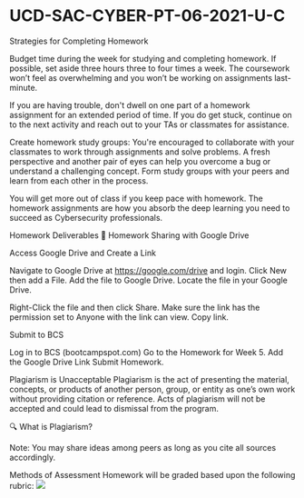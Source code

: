 # UCD-SAC-CYBER-PT-06-2021-U-C

Strategies for Completing Homework


Budget time during the week for studying and completing homework. If possible, set aside three hours three to four times a week. The coursework won’t feel as overwhelming and you won’t be working on assignments last-minute.


If you are having trouble, don't dwell on one part of a homework assignment for an extended period of time. If you do get stuck, continue on to the next activity and reach out to your TAs or classmates for assistance.


Create homework study groups: You're encouraged to collaborate with your classmates to work through assignments and solve problems. A fresh perspective and another pair of eyes can help you overcome a bug or understand a challenging concept. Form study groups with your peers and learn from each other in the process.


You will get more out of class if you keep pace with homework. The homework assignments are how you absorb the deep learning you need to succeed as Cybersecurity professionals.




Homework Deliverables
📙 Homework Sharing with Google Drive

Access Google Drive and Create a Link

Navigate to Google Drive at https://google.com/drive and login.
Click New then add a File.
Add the file to Google Drive.
Locate the file in your Google Drive.

Right-Click the file and then click Share.
Make sure the link has the permission set to Anyone with the link can view.
Copy link.


Submit to BCS

Log in to BCS (bootcampspot.com)
Go to the Homework for Week 5.
Add the Google Drive Link
Submit Homework.



Plagiarism is Unacceptable
Plagiarism is the act of presenting the material, concepts, or products of another person, group, or entity as one’s own work without providing citation or reference. Acts of plagiarism will not be accepted and could lead to dismissal from the program.


🔍 What is Plagiarism?


Note: You may share ideas among peers as long as you cite all sources accordingly.


Methods of Assessment
Homework will be graded based upon the following rubric:
![](images/Homework_Rubric.png)